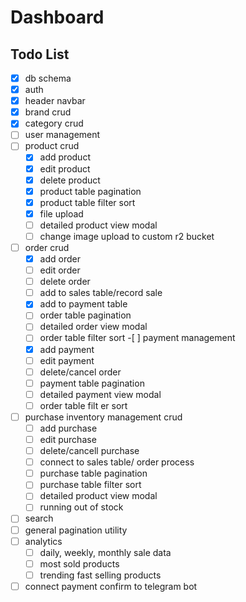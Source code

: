   # Dashboard

  ## Todo List

  - [x] db schema
  - [x] auth
  - [x] header navbar
  - [x] brand crud
  - [x] category crud
  - [ ] user management
  - [ ] product crud
    - [x] add product
    - [x] edit product
    - [x] delete product
    - [x] product table pagination
    - [x] product table filter sort
    - [x] file upload
    - [ ] detailed product view modal
    - [ ] change image upload to custom r2 bucket
  - [ ] order crud
    - [x] add order
    - [ ] edit order
    - [ ] delete order
    - [ ] add to sales table/record sale
    - [x] add to payment table
    - [ ] order table pagination
    - [ ] detailed order view modal
    - [ ] order table filter sort -[ ] payment management
    - [x] add payment
    - [ ] edit payment
    - [ ] delete/cancel order
    - [ ] payment table pagination
    - [ ] detailed payment view modal
    - [ ] order table filt er sort
  - [ ] purchase inventory management crud
    - [ ] add purchase
    - [ ] edit purchase
    - [ ] delete/cancell purchase
    - [ ] connect to sales table/ order process
    - [ ] purchase table pagination
    - [ ] purchase table filter sort
    - [ ] detailed product view modal
    - [ ] running out of stock
  - [ ] search
  - [ ] general pagination utility
  - [ ] analytics
    - [ ] daily, weekly, monthly sale data
    - [ ] most sold products
    - [ ] trending fast selling products
  - [ ] connect payment confirm to telegram bot
